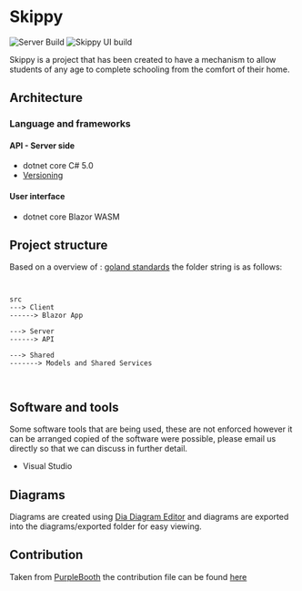 # Skippy   

![Server Build](https://github.com/leeroya/skippy/workflows/Server%20Build/badge.svg?branch=master)  ![Skippy UI build](https://github.com/leeroya/skippy/workflows/Skippy%20UI%20build/badge.svg?branch=master)


Skippy is a project that has been created to have a mechanism to allow students of any age to complete schooling from the comfort of their home. 


## Architecture

### Language and frameworks

#### API - Server side

- dotnet core C# 5.0
- [Versioning](https://www.jasongaylord.com/blog/2020/09/18/versioning-rest-api-using-aspnet-core)

#### User interface

- dotnet core Blazor WASM

## Project structure

Based on a overview of : [goland standards](https://github.com/golang-standards/project-layout)  the folder string is as follows:

```


src
---> Client
------> Blazor App

---> Server
------> API

---> Shared
-------> Models and Shared Services



```

## Software and tools

Some software tools that are being used, these are not enforced however it can be arranged copied of the software were possible, please email us directly so that we can discuss in further detail.

 * Visual Studio

## Diagrams

Diagrams are created using [Dia Diagram Editor](http://dia-installer.de/) and diagrams are exported into the diagrams/exported folder for easy viewing.

## Contribution

Taken from [PurpleBooth](https://gist.github.com/PurpleBooth/b24679402957c63ec426) the contribution file can be found [here](CONTRIBUTING.md)

